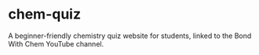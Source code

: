 # chem-quiz
A beginner-friendly chemistry quiz website for students, linked to the Bond With Chem YouTube channel.
